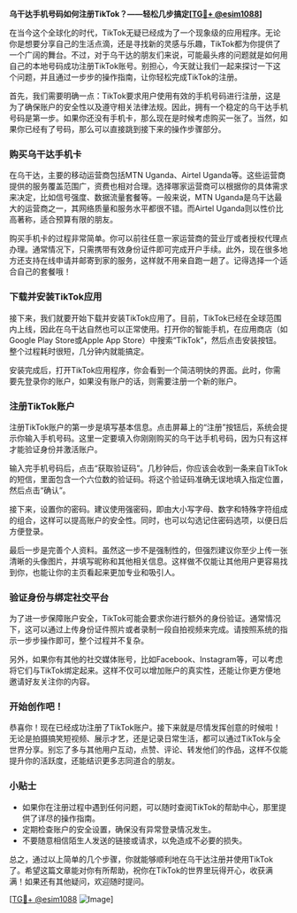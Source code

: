 **乌干达手机号码如何注册TikTok？——轻松几步搞定[[TG💪+ @esim1088](https://t.me/s/esim1088)]**

在当今这个全球化的时代，TikTok无疑已经成为了一个现象级的应用程序。无论你是想要分享自己的生活点滴，还是寻找新的灵感与乐趣，TikTok都为你提供了一个广阔的舞台。不过，对于乌干达的朋友们来说，可能最头疼的问题就是如何用自己的本地号码成功注册TikTok账号。别担心，今天就让我们一起来探讨一下这个问题，并且通过一步步的操作指南，让你轻松完成TikTok的注册。

首先，我们需要明确一点：TikTok要求用户使用有效的手机号码进行注册，这是为了确保账户的安全性以及遵守相关法律法规。因此，拥有一个稳定的乌干达手机号码是第一步。如果你还没有手机卡，那么现在是时候考虑购买一张了。当然，如果你已经有了号码，那么可以直接跳到接下来的操作步骤部分。

### 购买乌干达手机卡

在乌干达，主要的移动运营商包括MTN Uganda、Airtel Uganda等。这些运营商提供的服务覆盖范围广，资费也相对合理。选择哪家运营商可以根据你的具体需求来决定，比如信号强度、数据流量套餐等。一般来说，MTN Uganda是乌干达最大的运营商之一，其网络质量和服务水平都很不错。而Airtel Uganda则以性价比高著称，适合预算有限的朋友。

购买手机卡的过程非常简单。你可以前往任意一家运营商的营业厅或者授权代理点办理。通常情况下，只需携带有效身份证件即可完成开户手续。此外，现在很多地方还支持在线申请并邮寄到家的服务，这样就不用亲自跑一趟了。记得选择一个适合自己的套餐哦！

### 下载并安装TikTok应用

接下来，我们就要开始下载并安装TikTok应用了。目前，TikTok已经在全球范围内上线，因此在乌干达自然也可以正常使用。打开你的智能手机，在应用商店（如Google Play Store或Apple App Store）中搜索“TikTok”，然后点击安装按钮。整个过程耗时很短，几分钟内就能搞定。

安装完成后，打开TikTok应用程序，你会看到一个简洁明快的界面。此时，你需要先登录你的账户，如果没有账户的话，则需要注册一个新的账户。

### 注册TikTok账户

注册TikTok账户的第一步是填写基本信息。点击屏幕上的“注册”按钮后，系统会提示你输入手机号码。这里一定要填入你刚刚购买的乌干达手机号码，因为只有这样才能验证身份并激活账户。

输入完手机号码后，点击“获取验证码”。几秒钟后，你应该会收到一条来自TikTok的短信，里面包含一个六位数的验证码。将这个验证码准确无误地填入指定位置，然后点击“确认”。

接下来，设置你的密码。建议使用强密码，即由大小写字母、数字和特殊字符组成的组合，这样可以提高账户的安全性。同时，也可以勾选记住密码选项，以便日后方便登录。

最后一步是完善个人资料。虽然这一步不是强制性的，但强烈建议你至少上传一张清晰的头像图片，并填写昵称和其他相关信息。这样做不仅能让其他用户更容易找到你，也能让你的主页看起来更加专业和吸引人。

### 验证身份与绑定社交平台

为了进一步保障账户安全，TikTok可能会要求你进行额外的身份验证。通常情况下，这可以通过上传身份证件照片或者录制一段自拍视频来完成。请按照系统的指示一步步操作即可，整个过程并不复杂。

另外，如果你有其他的社交媒体账号，比如Facebook、Instagram等，可以考虑将它们与TikTok绑定起来。这样不仅可以增加账户的真实性，还能让你更方便地邀请好友关注你的内容。

### 开始创作吧！

恭喜你！现在已经成功注册了TikTok账户。接下来就是尽情发挥创意的时候啦！无论是拍摄搞笑短视频、展示才艺，还是记录日常生活，都可以通过TikTok与全世界分享。别忘了多与其他用户互动，点赞、评论、转发他们的作品，这样不仅能提升你的活跃度，还能结识更多志同道合的朋友。

### 小贴士

- 如果你在注册过程中遇到任何问题，可以随时查阅TikTok的帮助中心，那里提供了详尽的操作指南。
- 定期检查账户的安全设置，确保没有异常登录情况发生。
- 不要随意相信陌生人发送的链接或请求，以免造成不必要的损失。

总之，通过以上简单的几个步骤，你就能够顺利地在乌干达注册并使用TikTok了。希望这篇文章能对你有所帮助，祝你在TikTok的世界里玩得开心，收获满满！如果还有其他疑问，欢迎随时提问。

[[TG💪+ @esim1088](https://t.me/s/esim1088) ![Image](https://i.postimg.cc/4NQfJmqS/Snipaste-2025-05-13-00-14-12.png)]